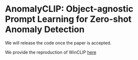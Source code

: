 # AnomalyCLIP: Object-agnostic Prompt Learning for Zero-shot Anomaly Detection
We will release the code once the paper is accepted.

We provide the reproduction of WinCLIP [here](https://github.com/zqhang/WinCLIP-pytorch)

